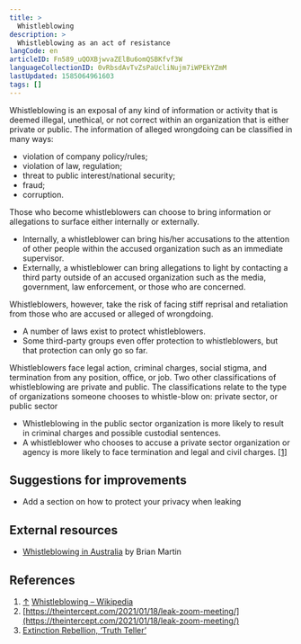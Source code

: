 ```yaml
---
title: >
  Whistleblowing
description: >
  Whistleblowing as an act of resistance
langCode: en
articleID: Fn589_uQOXBjwvaZElBu6omQSBKfvf3W
languageCollectionID: 0vRbsdAvTvZsPaUcliNujm7iWPEkYZmM
lastUpdated: 1585064961603
tags: []
---
```


Whistleblowing is an exposal of any kind of information or activity that is deemed illegal, unethical, or not correct within an organization that is either private or public. The information of alleged wrongdoing can be classified in many ways:

-   violation of company policy/rules;
-   violation of law, regulation;
-   threat to public interest/national security;
-   fraud;
-   corruption.

Those who become whistleblowers can choose to bring information or allegations to surface either internally or externally.

-   Internally, a whistleblower can bring his/her accusations to the attention of other people within the accused organization such as an immediate supervisor.
-   Externally, a whistleblower can bring allegations to light by contacting a third party outside of an accused organization such as the media, government, law enforcement, or those who are concerned.

Whistleblowers, however, take the risk of facing stiff reprisal and retaliation from those who are accused or alleged of wrongdoing.

-   A number of laws exist to protect whistleblowers.
-   Some third-party groups even offer protection to whistleblowers, but that protection can only go so far.

Whistleblowers face legal action, criminal charges, social stigma, and termination from any position, office, or job. Two other classifications of whistleblowing are private and public. The classifications relate to the type of organizations someone chooses to whistle-blow on: private sector, or public sector

-   Whistleblowing in the public sector organization is more likely to result in criminal charges and possible custodial sentences.
-   A whistleblower who chooses to accuse a private sector organization or agency is more likely to face termination and legal and civil charges. [\[1\]](https://webcache.googleusercontent.com/search?q=cache:VEHxfa7W_t0J:https://www.activisthandbook.org/index.php/Whistleblowing+&cd=5&hl=nl&ct=clnk&gl=nl&client=safari#cite_note-1)

## Suggestions for improvements

-   Add a section on how to protect your privacy when leaking

## External resources

-   [Whistleblowing in Australia](https://www.bmartin.cc/dissent/) by Brian Martin

## References

1.  [↑](https://webcache.googleusercontent.com/search?q=cache:VEHxfa7W_t0J:https://www.activisthandbook.org/index.php/Whistleblowing+&cd=5&hl=nl&ct=clnk&gl=nl&client=safari#cite_ref-1) [Whistleblowing – Wikipedia](https://en.wikipedia.org/wiki/Whistleblower)
2.  [https://theintercept.com/2021/01/18/leak-zoom-meeting/](https://theintercept.com/2021/01/18/leak-zoom-meeting/)
3.  [Extinction Rebellion, ‘Truth Teller’](https://truthteller.life)